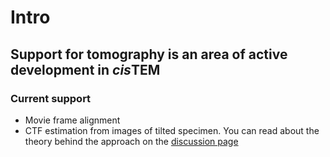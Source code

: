 # **Intro**



## Support for tomography is an area of active development in *cis*TEM

### Current support
* Movie frame alignment
* CTF estimation from images of tilted specimen.
You can read about the theory behind the approach on the [discussion page](discussions/ctftilt.md)


